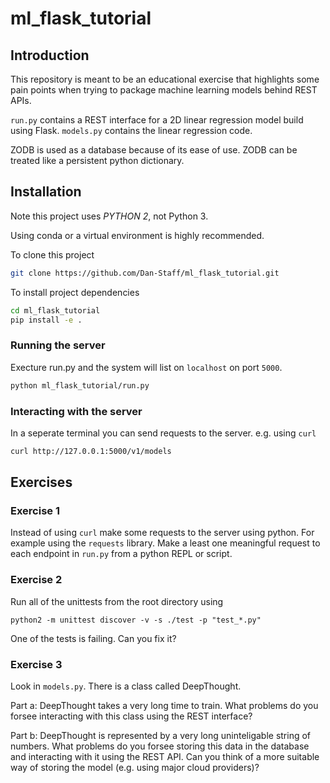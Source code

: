 # ml_flask_tutorial

## Introduction

This repository is meant to be an educational exercise that highlights some pain points when trying to package machine learning models behind REST APIs.

`run.py` contains a REST interface for a 2D linear regression model build using Flask.
`models.py` contains the linear regression code.

ZODB is used as a database because of its ease of use. ZODB can be treated like a persistent python dictionary.

## Installation

Note this project uses *PYTHON 2*, not Python 3.

Using conda or a virtual environment is highly recommended.

To clone this project
```bash
git clone https://github.com/Dan-Staff/ml_flask_tutorial.git
```

To install project dependencies
```bash
cd ml_flask_tutorial
pip install -e .
```

### Running the server

Execture run.py and the system will list on `localhost` on port `5000`.

```bash
python ml_flask_tutorial/run.py
```

### Interacting with the server

In a seperate terminal you can send requests to the server. e.g. using `curl`

```bash
curl http://127.0.0.1:5000/v1/models
```

## Exercises

### Exercise 1
Instead of using `curl` make some requests to the server using python. For example using the `requests` library.
Make a least one meaningful request to each endpoint in `run.py` from a python REPL or script.

### Exercise 2
Run all of the unittests from the root directory using
```
python2 -m unittest discover -v -s ./test -p "test_*.py"
```

One of the tests is failing. Can you fix it?

### Exercise 3
Look in `models.py`. There is a class called DeepThought.

Part a: DeepThought takes a very long time to train. What problems do you forsee interacting with this class using the REST interface?

Part b: DeepThought is represented by a very long uninteligable string of numbers. What problems do you forsee storing this data in the database and interacting with it using the REST API. Can you think of a more suitable way of storing the model (e.g. using major cloud providers)?



